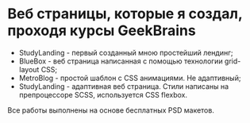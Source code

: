 # Веб страницы, которые я создал, проходя курсы GeekBrains

+ StudyLanding - первый созданный мною простейший лендинг;
+ BlueBox - веб страница написанная с помощью технологии grid-layout CSS;
+ MetroBlog - простой шаблон с CSS анимациями. Не адаптивный;
+ StudyLanding - адаптивная веб страница. Стили написаны на препроцессоре SCSS, используется CSS flexbox. 

Все работы выполнены на основе бесплатных PSD макетов.
